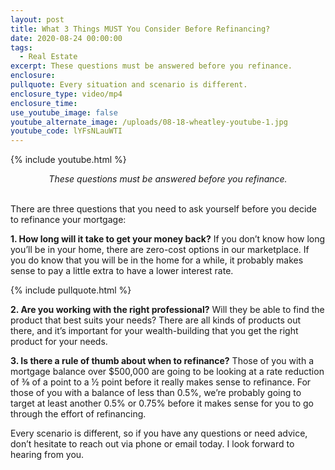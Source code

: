 ```yaml
---
layout: post
title: What 3 Things MUST You Consider Before Refinancing?
date: 2020-08-24 00:00:00
tags:
  - Real Estate
excerpt: These questions must be answered before you refinance.
enclosure:
pullquote: Every situation and scenario is different.
enclosure_type: video/mp4
enclosure_time:
use_youtube_image: false
youtube_alternate_image: /uploads/08-18-wheatley-youtube-1.jpg
youtube_code: lYFsNLauWTI
---
```


{% include youtube.html %}

<center><em>These questions must be answered before you refinance.</em></center>

<br>There are three questions that you need to ask yourself before you decide to refinance your mortgage:

**1\. How long will it take to get your money back?** If you don’t know how long you’ll be in your home, there are zero-cost options in our marketplace. If you do know that you will be in the home for a while, it probably makes sense to pay a little extra to have a lower interest rate.

{% include pullquote.html %}

**2\. Are you working with the right professional?** Will they be able to find the product that best suits your needs? There are all kinds of products out there, and it’s important for your wealth-building that you get the right product for your needs.

**3\. Is there a rule of thumb about when to refinance?** Those of you with a mortgage balance over $500,000 are going to be looking at a rate reduction of ⅜ of a point to a ½ point before it really makes sense to refinance. For those of you with a balance of less than 0.5%, we’re probably going to target at least another 0.5% or 0.75% before it makes sense for you to go through the effort of refinancing.

Every scenario is different, so if you have any questions or need advice, don’t hesitate to reach out via phone or email today. I look forward to hearing from you.